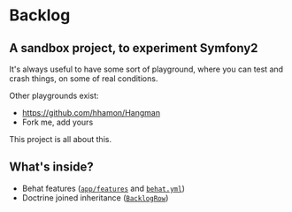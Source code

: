 Backlog
=======

A sandbox project, to experiment Symfony2
-----------------------------------------

It's always useful to have some sort of playground, where you can test and
crash things, on some of real conditions.

Other playgrounds exist:

* https://github.com/hhamon/Hangman
* Fork me, add yours

This project is all about this.

What's inside?
--------------

* Behat features ([``app/features``][0] and [``behat.yml``][1])
* Doctrine joined inheritance ([``BacklogRow``][2])

[0]: https://github.com/alexandresalome/Backlog/tree/master/app/features
[1]: https://github.com/alexandresalome/Backlog/blob/master/behat.yml
[2]: https://github.com/alexandresalome/Backlog/blob/master/src/Backlog/AppBundle/Resources/config/doctrine/BacklogRow.orm.xml
